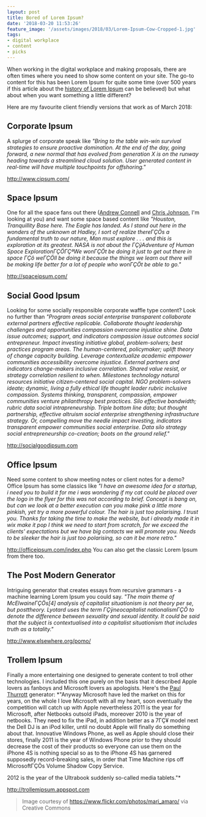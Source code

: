 ```yaml
---
layout: post
title: Bored of Lorem Ipsum?
date: '2018-03-20 11:53:26'
feature_image: '/assets/images/2018/03/Lorem-Ipsum-Cow-Cropped-1.jpg'
tags:
- digital workplace
- content
- picks
---
```


When working in the digital workplace and making proposals, there are often times where you need to show some content on your site. The go-to content for this has been Lorem Ipsum for quite some time (over 500 years if this article about the [history of Lorem Ipsum](http://www.loremipsum.de/about_lorem_ipsum.html) can be believed) but what about when you want something a little different?

Here are my favourite client friendly versions that work as of March 2018:

## Corporate Ipsum

A splurge of corporate speak like *"Bring to the table win-win survival strategies to ensure proactive domination. At the end of the day, going forward, a new normal that has evolved from generation X is on the runway heading towards a streamlined cloud solution. User generated content in real-time will have multiple touchpoints for offshoring."*

http://www.cipsum.com/

## Space Ipsum

One for all the space fans out there ([Andrew Connell](https://twitter.com/andrewconnell) and [Chris Johnson](https://twitter.com/c_f_johnson), I'm looking at you) and want some space based content like *"Houston, Tranquillity Base here. The Eagle has landed. As I stand out here in the wonders of the unknown at Hadley, I sort of realize thereΓÇÖs a fundamental truth to our nature, Man must explore . . . and this is exploration at its greatest. NASA is not about the ΓÇÿAdventure of Human Space ExplorationΓÇÖΓÇªWe wonΓÇÖt be doing it just to get out there in space ΓÇô weΓÇÖll be doing it because the things we learn out there will be making life better for a lot of people who wonΓÇÖt be able to go."*

http://spaceipsum.com/

## Social Good Ipsum
Looking for some socially responsible corporate waffle type content? Look no further than *"Program areas social enterprise transparent collaborate external partners effective replicable. Collaborate thought leadership challenges and opportunities compassion overcome injustice shine. Data issue outcomes; support, and indicators compassion issue outcomes social entrepreneur. Impact investing initiative global, problem-solvers; best practices program areas. The human-centered, policymaker; uplift theory of change capacity building. Leverage contextualize academic empower communities accessibility overcome injustice. External partners and indicators change-makers inclusive correlation. Shared value resist, or strategy correlation resilient to when. Milestones technology natural resources initiative citizen-centered social capital. NGO problem-solvers ideate; dynamic, living a fully ethical life thought leader rubric inclusive compassion. Systems thinking, transparent, compassion, empower communities venture philanthropy best practices. Silo effective bandwidth; rubric data social intrapreneurship. Triple bottom line data; but thought partnership, effective altruism social enterprise strengthening infrastructure strategy. Or, compelling move the needle impact investing, indicators transparent empower communities social enterprise. Data silo strategy social entrepreneurship co-creation; boots on the ground relief."*

http://socialgoodipsum.com

## Office Ipsum
Need some content to show meeting notes or client notes for a demo? Office Ipsum has some classics like *"I have an awesome idea for a startup, i need you to build it for me i was wondering if my cat could be placed over the logo in the flyer for this was not according to brief. Concept is bang on, but can we look at a better execution can you make pink a little more pinkish, yet try a more powerful colour. The hair is just too polarising. I trust you. Thanks for taking the time to make the website, but i already made it in wix make it pop I think we need to start from scratch, for we exceed the clients' expectations but we have big contacts we will promote you. Needs to be sleeker the hair is just too polarising, so can it be more retro."*

http://officeipsum.com/index.php
You can also get the classic Lorem Ipsum from there too.

## The Post Modern Generator
Intriguing generator that creates essays from recursive grammars - a machine learning Lorem Ipsum you could say. *"The main theme of McElwaineΓÇÖs[4] analysis of capitalist
situationism is not theory per se, but posttheory. Lyotard uses the term
ΓÇÿneocapitalist nationalismΓÇÖ to denote the difference between sexuality and
sexual identity. It could be said that the subject is contextualised into a
capitalist situationism that includes truth as a totality."*

http://www.elsewhere.org/pomo/

## Trollem Ipsum
Finally a more entertaining one designed to generate content to troll other technologies. I included this one purely on the basis that it described Apple lovers as fanboys and Microsoft lovers as apologists. Here's the [Paul Thurrott](https://twitter.com/thurrott) generator: *"Anyway Microsoft have led the market on this for years, on the whole I love Microsoft with all my heart, soon eventually the competition will catch up with Apple nevertheless 2011 is the year for Microsoft, after Netbooks outsold iPads, moreover 2010 is the year of netbooks. They need to fix the iPad, in addition better as a 7ΓÇ¥ model next the Dell DJ is an iPod killer, until no doubt Apple will finally do something about that. Innovative Windows Phone, as well as Apple should close their stores, finally 2011 is the year of Windows Phone prior to they should decrease the cost of their products so everyone can use them on the iPhone 4S is nothing special so as to the iPhone 4S has garnered supposedly record-breaking sales, in order that Time Machine rips off MicrosoftΓÇÖs Volume Shadow Copy Service.

2012 is the year of the Ultrabook suddenly so-called media tablets."*

http://trollemipsum.appspot.com

>Image courtesy of https://www.flickr.com/photos/mari_amaro/ via Creative Commons
